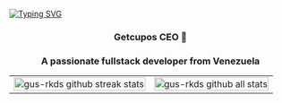 [![Typing SVG](https://readme-typing-svg.demolab.com?font=Fira+Code&weight=700&size=36&duration=4000&pause=800&center=true&vCenter=true&width=1000&height=100&lines=Gustavo+Alviarez;Fullstack+developer)](https://git.io/typing-svg)
<h3 align="center">Getcupos CEO 🧩</h3>
<h3 align="center">A passionate fullstack developer from Venezuela</h3>

<table style="border-collapse: collapse; td { padding: 0; border: 0; margin: 0; } img { width: 100%; height: 100%; }">
  <tr>
    <td> <img style="width: 100%; height: 100%;" src="https://github-readme-streak-stats.herokuapp.com/?user=user=gus-rkds&theme=tokyonight&hide_border=true" alt="gus-rkds github streak stats" /> </td>
    <td> <img style="width: 100%; height: 100%;" src="https://github-readme-stats.vercel.app/api?username=gus-rkds&how_icons=true&locale=en" alt="gus-rkds github all stats" /> </td>
  </tr>
</table>

[//]: <> (credits to DenverCode1 for the stats components - https://github.com/DenverCoder1/github-readme-streak-stats)
